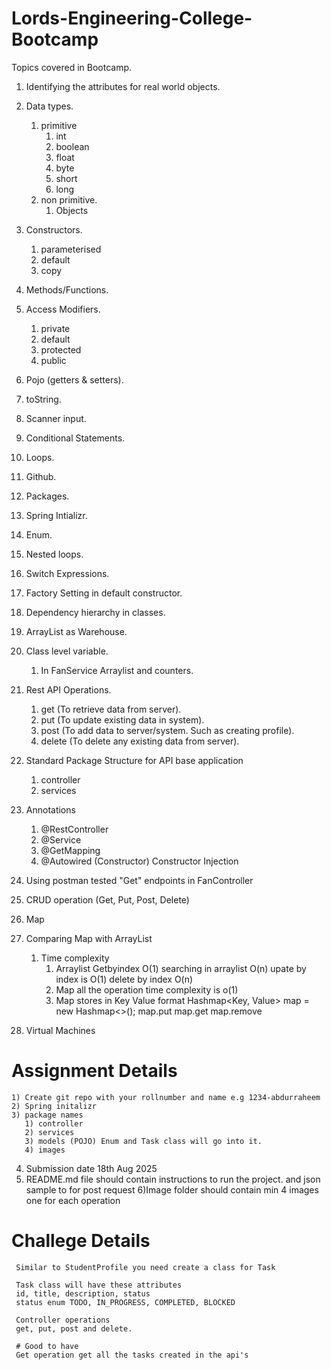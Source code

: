 # Lords-Engineering-College-Bootcamp

Topics covered in Bootcamp.
1) Identifying the attributes for real world objects.
2) Data types. 
   1) primitive 
      1) int
      2) boolean
      3) float
      4) byte
      5) short
      6) long
   2) non primitive.
      1) Objects
3) Constructors.
    1) parameterised
   2) default
   3) copy
4) Methods/Functions.
5) Access Modifiers.
    1) private
   2) default
   3) protected
   4) public
6) Pojo (getters & setters).
7) toString.
8) Scanner input.
9) Conditional Statements.
10) Loops.
11) Github.
12) Packages.
13) Spring Intializr.
14) Enum.
15) Nested loops.
16) Switch Expressions.
17) Factory Setting in default constructor.
18) Dependency hierarchy in classes.
19) ArrayList as Warehouse.
20) Class level variable.
    1) In FanService Arraylist and counters.
21) Rest API Operations.
    1) get (To retrieve data from server).
    2) put (To update existing data in system).
    3) post (To add data to server/system. Such as creating profile).
    4) delete (To delete any existing data from server).
22) Standard Package Structure for API base application
    1) controller
    2) services
23) Annotations
    1) @RestController
    2) @Service
    3) @GetMapping
    4) @Autowired (Constructor) Constructor Injection

24) Using postman tested "Get" endpoints in FanController
25) CRUD operation (Get, Put, Post, Delete)
26) Map
27) Comparing Map with ArrayList
    1) Time complexity
          1) Arraylist Getbyindex O(1) searching in arraylist O(n) upate by index is O(1) delete by index O(n)
          2) Map all the operation time complexity is o(1)
          3) Map stores in Key Value format
             Hashmap<Key, Value> map = new Hashmap<>();
             map.put
             map.get
             map.remove
28) Virtual Machines

# Assignment Details
    1) Create git repo with your rollnumber and name e.g 1234-abdurraheem
    2) Spring initalizr
    3) package names
       1) controller
       2) services
       3) models (POJO) Enum and Task class will go into it.
       4) images
   4) Submission date 18th Aug 2025
   5) README.md file should contain instructions to run the project.
      and json sample to for post request
   6)Image folder should contain min 4 images one for each operation


   # Challege Details
     Similar to StudentProfile you need create a class for Task

     Task class will have these attributes
     id, title, description, status
     status enum TODO, IN_PROGRESS, COMPLETED, BLOCKED

     Controller operations
     get, put, post and delete.

     # Good to have
     Get operation get all the tasks created in the api's
